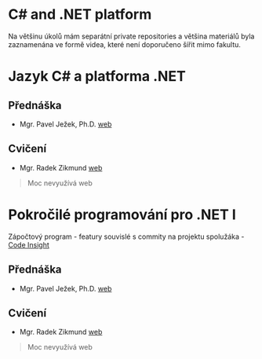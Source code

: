 ﻿# C# and .NET platform

Na většinu úkolů mám separátní private repositories a většina materiálů byla zaznamenána ve formě videa, které není doporučeno šířit mimo fakultu.

# Jazyk C# a platforma .NET
## Přednáška

- Mgr. Pavel Ježek, Ph.D. [web](https://d3s.mff.cuni.cz/legacy/~jezek/)

## Cvičení

- Mgr. Radek Zikmund [web](https://www.ms.mff.cuni.cz/~zikmundr/)
> Moc nevyužívá web

# Pokročilé programování pro .NET I

Zápočtový program - featury souvislé s commity na projektu spolužáka - [Code Insight](https://github.com/bastianluk/CodeInsight)

## Přednáška

- Mgr. Pavel Ježek, Ph.D. [web](https://d3s.mff.cuni.cz/legacy/~jezek/)

## Cvičení

- Mgr. Radek Zikmund [web](https://www.ms.mff.cuni.cz/~zikmundr/)
> Moc nevyužívá web
